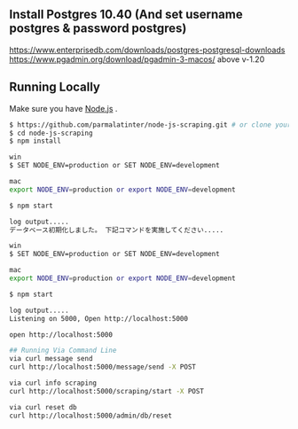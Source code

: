 ## Install Postgres 10.40 (And set username postgres & password postgres)
https://www.enterprisedb.com/downloads/postgres-postgresql-downloads
https://www.pgadmin.org/download/pgadmin-3-macos/ above v-1.20

## Running Locally

Make sure you have [Node.js](http://nodejs.org/) .

```sh
$ https://github.com/parmalatinter/node-js-scraping.git # or clone your own fork
$ cd node-js-scraping
$ npm install

win
$ SET NODE_ENV=production or SET NODE_ENV=development

mac
export NODE_ENV=production or export NODE_ENV=development

$ npm start

log output.....
データベース初期化しました。 下記コマンドを実施してください.....

win
$ SET NODE_ENV=production or SET NODE_ENV=development

mac
export NODE_ENV=production or export NODE_ENV=development

$ npm start

log output.....
Listening on 5000, Open http://localhost:5000

open http://localhost:5000

## Running Via Command Line
via curl message send
curl http://localhost:5000/message/send -X POST

via curl info scraping
curl http://localhost:5000/scraping/start -X POST

via curl reset db
curl http://localhost:5000/admin/db/reset